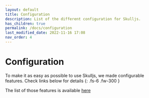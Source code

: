 ```yaml
---
layout: default
title: Configuration
description: List of the different configuration for Skulljs.
has_children: true
permalink: /docs/configuration
last_modified_date: 2022-11-16 17:08
nav_order: 4
---
```


# Configuration

To make it as easy as possible to use Skulljs, we made configurable features. Check links below for details
{: .fs-6 .fw-300 }

The list of those features is available [here](/docs/features)
